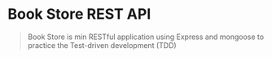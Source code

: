 # Book Store REST API
> Book Store is min RESTful application using Express and mongoose to practice the Test-driven development (TDD)